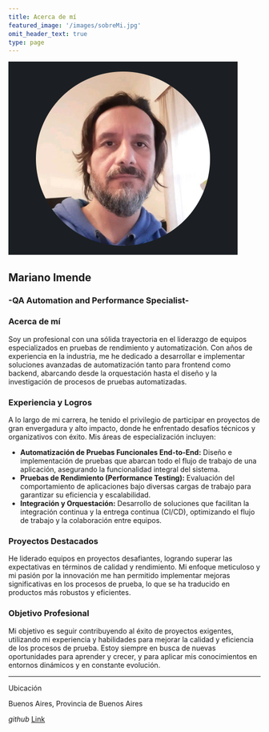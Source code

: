 ```yaml
---
title: Acerca de mí
featured_image: '/images/sobreMi.jpg'
omit_header_text: true
type: page
---
```

![alt](mi.png)

## Mariano Imende
### -QA Automation and Performance Specialist-

### Acerca de mí

Soy un profesional con una sólida trayectoria en el liderazgo de equipos especializados en pruebas de rendimiento y automatización. Con años de experiencia en la industria, me he dedicado a desarrollar e implementar soluciones avanzadas de automatización tanto para frontend como backend, abarcando desde la orquestación hasta el diseño y la investigación de procesos de pruebas automatizadas.

### Experiencia y Logros

A lo largo de mi carrera, he tenido el privilegio de participar en proyectos de gran envergadura y alto impacto, donde he enfrentado desafíos técnicos y organizativos con éxito. Mis áreas de especialización incluyen:

- **Automatización de Pruebas Funcionales End-to-End:** Diseño e implementación de pruebas que abarcan todo el flujo de trabajo de una aplicación, asegurando la funcionalidad integral del sistema.
- **Pruebas de Rendimiento (Performance Testing):** Evaluación del comportamiento de aplicaciones bajo diversas cargas de trabajo para garantizar su eficiencia y escalabilidad.
- **Integración y Orquestación:** Desarrollo de soluciones que facilitan la integración continua y la entrega continua (CI/CD), optimizando el flujo de trabajo y la colaboración entre equipos.

### Proyectos Destacados

He liderado equipos en proyectos desafiantes, logrando superar las expectativas en términos de calidad y rendimiento. Mi enfoque meticuloso y mi pasión por la innovación me han permitido implementar mejoras significativas en los procesos de prueba, lo que se ha traducido en productos más robustos y eficientes.

### Objetivo Profesional

Mi objetivo es seguir contribuyendo al éxito de proyectos exigentes, utilizando mi experiencia y habilidades para mejorar la calidad y eficiencia de los procesos de prueba. Estoy siempre en busca de nuevas oportunidades para aprender y crecer, y para aplicar mis conocimientos en entornos dinámicos y en constante evolución.

***
Ubicación

Buenos Aires, Provincia de Buenos Aires

*github*
[Link](https://github.com/MarianoImende)
